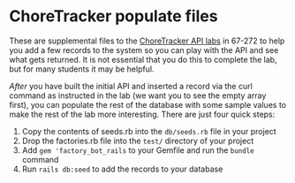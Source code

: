 # ChoreTracker populate files

These are supplemental files to the [ChoreTracker API labs](https://67272.cmuis.net/labs/11) in 67-272 to help you add a few records to the system so you can play with the API and see what gets returned.  It is not essential that you do this to complete the lab, but for many students it may be helpful.

_After_ you have built the initial API and inserted a record via the curl command as instructed in the lab (we want you to see the empty array first), you can populate the rest of the database with some sample values to make the rest of the lab more interesting. There are just four quick steps:

1. Copy the contents of seeds.rb into the `db/seeds.rb` file in your project
2. Drop the factories.rb file into the `test/` directory of your project
3. Add `gem 'factory_bot_rails` to your Gemfile and run the `bundle` command
4. Run `rails db:seed` to add the records to your database

